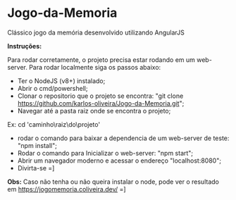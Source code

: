 # Jogo-da-Memoria
Clássico jogo da memória desenvolvido utilizando AngularJS


**Instruções:**

Para rodar corretamente, o projeto precisa estar rodando em um web-server. Para rodar localmente siga os passos abaixo:

- Ter o NodeJS (v8+) instalado;
- Abrir o cmd/powershell;
- Clonar o repositorio que o projeto se encontra: "git clone https://github.com/karlos-oliveira/Jogo-da-Memoria.git";
- Navegar até a pasta raiz onde se encontra o projeto;

Ex: cd 'caminho\raiz\do\projeto'

- rodar o comando para baixar a dependencia de um web-server de teste: "npm install";
- Rodar o comando para Inicializar o web-server: "npm start";
- Abrir um navegador moderno e acessar o endereço "localhost:8080";
- Divirta-se =]


**Obs:** Caso não tenha ou não queira instalar o node, pode ver o resultado em https://jogomemoria.coliveira.dev/ =]
